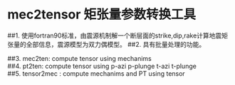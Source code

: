 # mec2tensor  矩张量参数转换工具

##1.  使用fortran90标准，由震源机制解一个断层面的strike,dip,rake计算地震矩张量的全部信息，震源模型为双力偶模型。
##2.  具有批量处理的功能。 

##3.  mec2ten: compute tensor using mechanims   
##4.  pt2ten:  compute tensor using p-azi p-plunge t-azi t-plunge   
##5.  tensor2mec : compute mechanims and PT using tensor     
